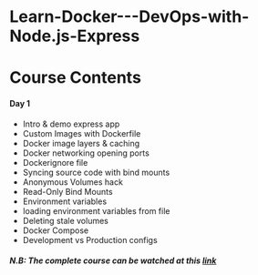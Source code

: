 # Learn-Docker---DevOps-with-Node.js-Express

# Course Contents
#### Day 1

<ul>
    <li>Intro & demo express app</li>
    <li>Custom Images with Dockerfile</li>
    <li>Docker image layers & caching</li>
    <li>Docker networking opening ports</li>
    <li>Dockerignore file</li>
    <li>Syncing source code with bind mounts</li>
    <li>Anonymous Volumes hack</li>
    <li>Read-Only Bind Mounts</li>
    <li>Environment variables</li>
    <li>loading environment variables from file</li>
    <li>Deleting stale volumes</li>
    <li>Docker Compose</li>
    <li>Development vs Production configs</li>
</ul>

##### N.B: The complete course can be watched at this <a href="https://www.youtube.com/watch?v=9zUHg7xjIqQ">link</a>